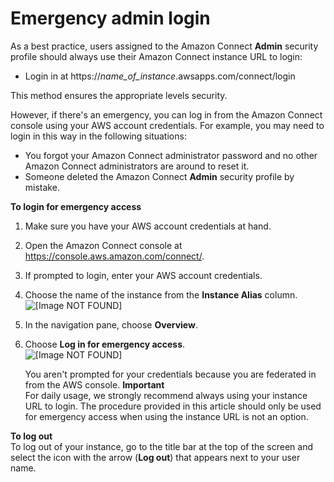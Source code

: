 # Emergency admin login<a name="emergency-admin-login"></a>

As a best practice, users assigned to the Amazon Connect **Admin** security profile should always use their Amazon Connect instance URL to login:
+ Login in at https://*name\_of\_instance*\.awsapps\.com/connect/login

This method ensures the appropriate levels security\.

However, if there's an emergency, you can log in from the Amazon Connect console using your AWS account credentials\. For example, you may need to login in this way in the following situations:
+ You forgot your Amazon Connect administrator password and no other Amazon Connect administrators are around to reset it\.
+ Someone deleted the Amazon Connect **Admin** security profile by mistake\.

**To login for emergency access**

1. Make sure you have your AWS account credentials at hand\.

1. Open the Amazon Connect console at [https://console\.aws\.amazon\.com/connect/](https://console.aws.amazon.com/connect/)\.

1. If prompted to login, enter your AWS account credentials\.

1. Choose the name of the instance from the **Instance Alias** column\.  
![\[Image NOT FOUND\]](http://docs.aws.amazon.com/connect/latest/adminguide/images/instance-alias.png)

1. In the navigation pane, choose **Overview**\.

1. Choose **Log in for emergency access**\.  
![\[Image NOT FOUND\]](http://docs.aws.amazon.com/connect/latest/adminguide/images/login-as-administrator.png)

   You aren't prompted for your credentials because you are federated in from the AWS console\.
**Important**  
For daily usage, we strongly recommend always using your instance URL to login\. The procedure provided in this article should only be used for emergency access when using the instance URL is not an option\.

**To log out**  
To log out of your instance, go to the title bar at the top of the screen and select the icon with the arrow \(**Log out**\) that appears next to your user name\.